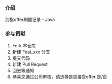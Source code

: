 ### 介绍

剑指offer刷题记录 - Java

### 参与贡献

1. Fork 本仓库
2. 新建 Feat_xxx 分支
3. 提交代码
4. 新建 Pull Request
5. 回去等通知
6. 恭喜您通过公司审核，请选择是否接受offer  是/否
